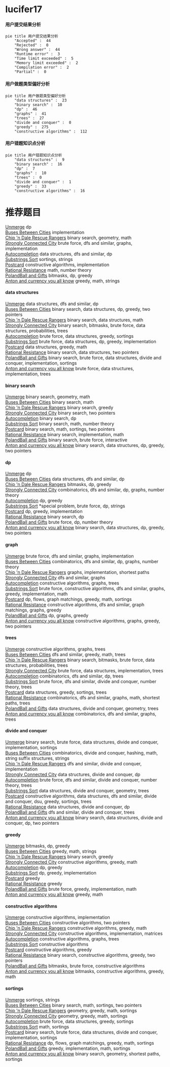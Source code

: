 # lucifer17
<!-- tabs:start -->
#### **用户提交结果分析**

```mermaid
pie title 用户提交结果分析
    "Accepted" :  44
    "Rejected" :  0
    "Wrong answer" :  44
    "Runtime error" :  3
    "Time limit exceeded" :  5
    "Memory limit exceeded" :  2
    "Compilation error" :  2
    "Partial" :  0
```
#### **用户做题类型偏好分析**

```mermaid
pie title 用户做题类型偏好分析
    "data structures" :  23
    "binary search" :  10
    "dp" :  46
    "graphs" :  41
    "trees" :  27
    "divide and conquer" :  0
    "greedy" :  275
    "constructive algorithms" :  112
```
#### **用户错题知识点分析**

```mermaid
pie title 用户错题知识点分析
    "data structures" :  9
    "binary search" :  16
    "dp" :  7
    "graphs" :  10
    "trees" :  0
    "divide and conquer" :  1
    "greedy" :  33
    "constructive algorithms" :  16
```
<!-- tabs:end -->
# 推荐题目
[Unmerge](http://codeforces.com/problemset/problem/1381/B)		dp		  
[Buses Between Cities](http://codeforces.com/problemset/problem/665/A)		implementation		  
[Chip 'n Dale Rescue Rangers](https://codeforces.com/contest/591/problem/D)		binary search,
                        geometry,
                        math		  
[Strongly Connected City](http://codeforces.com/problemset/problem/475/B)		brute force,
                        dfs and similar,
                        graphs,
                        implementation		  
[Autocompletion](http://codeforces.com/problemset/problem/1312/G)		data structures,
                        dfs and similar,
                        dp		  
[Substrings Sort](https://codeforces.com/contest/1489/problem/D)		sortings,
                        strings		  
[Postcard](http://codeforces.com/problemset/problem/1099/C)		constructive algorithms,
                        implementation		  
[Rational Resistance](http://codeforces.com/problemset/problem/343/A)		math,
                        number theory		  
[PolandBall and Gifts](http://codeforces.com/problemset/problem/755/F)		bitmasks,
                        dp,
                        greedy		  
[Anton and currency you all know](http://codeforces.com/problemset/problem/508/B)		greedy,
                        math,
                        strings		  
<!-- tabs:start -->
#### **data structures**
[Unmerge](http://codeforces.com/problemset/problem/1312/G)		data structures,
                        dfs and similar,
                        dp		  
[Buses Between Cities](http://codeforces.com/problemset/problem/1492/C)		binary search,
                        data structures,
                        dp,
                        greedy,
                        two pointers		  
[Chip 'n Dale Rescue Rangers](http://codeforces.com/problemset/problem/1490/G)		binary search,
                        data structures,
                        math		  
[Strongly Connected City](http://codeforces.com/problemset/problem/1479/D)		binary search,
                        bitmasks,
                        brute force,
                        data structures,
                        probabilities,
                        trees		  
[Autocompletion](http://codeforces.com/problemset/problem/1497/A)		brute force,
                        data structures,
                        greedy,
                        sortings		  
[Substrings Sort](http://codeforces.com/problemset/problem/1491/C)		brute force,
                        data structures,
                        dp,
                        greedy,
                        implementation		  
[Postcard](http://codeforces.com/problemset/problem/1492/B)		data structures,
                        greedy,
                        math		  
[Rational Resistance](http://codeforces.com/problemset/problem/1436/E)		binary search,
                        data structures,
                        two pointers		  
[PolandBall and Gifts](http://codeforces.com/problemset/problem/1461/D)		binary search,
                        brute force,
                        data structures,
                        divide and conquer,
                        implementation,
                        sortings		  
[Anton and currency you all know](http://codeforces.com/problemset/problem/1511/C)		brute force,
                        data structures,
                        implementation,
                        trees		  
#### **binary search**
[Unmerge](https://codeforces.com/contest/591/problem/D)		binary search,
                        geometry,
                        math		  
[Buses Between Cities](http://codeforces.com/problemset/problem/325/B)		binary search,
                        math		  
[Chip 'n Dale Rescue Rangers](http://codeforces.com/problemset/problem/51/C)		binary search,
                        greedy		  
[Strongly Connected City](http://codeforces.com/problemset/problem/1044/A)		binary search,
                        two pointers		  
[Autocompletion](http://codeforces.com/problemset/problem/721/E)		binary search,
                        dp		  
[Substrings Sort](https://codeforces.com/contest/1240/problem/E)		binary search,
                        math,
                        number theory		  
[Postcard](http://codeforces.com/problemset/problem/484/B)		binary search,
                        math,
                        sortings,
                        two pointers		  
[Rational Resistance](http://codeforces.com/problemset/problem/1202/F)		binary search,
                        implementation,
                        math		  
[PolandBall and Gifts](http://codeforces.com/problemset/problem/1153/E)		binary search,
                        brute force,
                        interactive		  
[Anton and currency you all know](http://codeforces.com/problemset/problem/1492/C)		binary search,
                        data structures,
                        dp,
                        greedy,
                        two pointers		  
#### **dp**
[Unmerge](http://codeforces.com/problemset/problem/1381/B)		dp		  
[Buses Between Cities](http://codeforces.com/problemset/problem/1312/G)		data structures,
                        dfs and similar,
                        dp		  
[Chip 'n Dale Rescue Rangers](http://codeforces.com/problemset/problem/755/F)		bitmasks,
                        dp,
                        greedy		  
[Strongly Connected City](http://codeforces.com/problemset/problem/804/F)		combinatorics,
                        dfs and similar,
                        dp,
                        graphs,
                        number theory		  
[Autocompletion](http://codeforces.com/problemset/problem/1076/F)		dp,
                        greedy		  
[Substrings Sort](http://codeforces.com/problemset/problem/159/D)		*special problem,
                        brute force,
                        dp,
                        strings		  
[Postcard](http://codeforces.com/problemset/problem/509/C)		dp,
                        greedy,
                        implementation		  
[Rational Resistance](http://codeforces.com/problemset/problem/721/E)		binary search,
                        dp		  
[PolandBall and Gifts](http://codeforces.com/problemset/problem/354/C)		brute force,
                        dp,
                        number theory		  
[Anton and currency you all know](http://codeforces.com/problemset/problem/1492/C)		binary search,
                        data structures,
                        dp,
                        greedy,
                        two pointers		  
#### **graph**
[Unmerge](http://codeforces.com/problemset/problem/475/B)		brute force,
                        dfs and similar,
                        graphs,
                        implementation		  
[Buses Between Cities](http://codeforces.com/problemset/problem/804/F)		combinatorics,
                        dfs and similar,
                        dp,
                        graphs,
                        number theory		  
[Chip 'n Dale Rescue Rangers](http://codeforces.com/problemset/problem/676/D)		graphs,
                        implementation,
                        shortest paths		  
[Strongly Connected City](http://codeforces.com/problemset/problem/521/E)		dfs and similar,
                        graphs		  
[Autocompletion](http://codeforces.com/problemset/problem/193/A)		constructive algorithms,
                        graphs,
                        trees		  
[Substrings Sort](http://codeforces.com/problemset/problem/1487/C)		brute force,
                        constructive algorithms,
                        dfs and similar,
                        graphs,
                        greedy,
                        implementation,
                        math		  
[Postcard](http://codeforces.com/problemset/problem/1437/C)		dp,
                        flows,
                        graph matchings,
                        greedy,
                        math,
                        sortings		  
[Rational Resistance](http://codeforces.com/problemset/problem/1470/D)		constructive algorithms,
                        dfs and similar,
                        graph matchings,
                        graphs,
                        greedy		  
[PolandBall and Gifts](http://codeforces.com/problemset/problem/1476/C)		dp,
                        graphs,
                        greedy		  
[Anton and currency you all know](http://codeforces.com/problemset/problem/1304/D)		constructive algorithms,
                        graphs,
                        greedy,
                        two pointers		  
#### **trees**
[Unmerge](http://codeforces.com/problemset/problem/193/A)		constructive algorithms,
                        graphs,
                        trees		  
[Buses Between Cities](http://codeforces.com/problemset/problem/1388/C)		dfs and similar,
                        greedy,
                        math,
                        trees		  
[Chip 'n Dale Rescue Rangers](http://codeforces.com/problemset/problem/1479/D)		binary search,
                        bitmasks,
                        brute force,
                        data structures,
                        probabilities,
                        trees		  
[Strongly Connected City](http://codeforces.com/problemset/problem/1511/C)		brute force,
                        data structures,
                        implementation,
                        trees		  
[Autocompletion](http://codeforces.com/problemset/problem/1499/F)		combinatorics,
                        dfs and similar,
                        dp,
                        trees		  
[Substrings Sort](http://codeforces.com/problemset/problem/1491/E)		brute force,
                        dfs and similar,
                        divide and conquer,
                        number theory,
                        trees		  
[Postcard](http://codeforces.com/problemset/problem/1466/D)		data structures,
                        greedy,
                        sortings,
                        trees		  
[Rational Resistance](http://codeforces.com/problemset/problem/1495/D)		combinatorics,
                        dfs and similar,
                        graphs,
                        math,
                        shortest paths,
                        trees		  
[PolandBall and Gifts](http://codeforces.com/problemset/problem/1303/G)		data structures,
                        divide and conquer,
                        geometry,
                        trees		  
[Anton and currency you all know](http://codeforces.com/problemset/problem/1454/E)		combinatorics,
                        dfs and similar,
                        graphs,
                        trees		  
#### **divide and conquer**
[Unmerge](http://codeforces.com/problemset/problem/1461/D)		binary search,
                        brute force,
                        data structures,
                        divide and conquer,
                        implementation,
                        sortings		  
[Buses Between Cities](http://codeforces.com/problemset/problem/1466/G)		combinatorics,
                        divide and conquer,
                        hashing,
                        math,
                        string suffix structures,
                        strings		  
[Chip 'n Dale Rescue Rangers](http://codeforces.com/problemset/problem/1490/D)		dfs and similar,
                        divide and conquer,
                        implementation		  
[Strongly Connected City](https://codeforces.com/contest/1483/problem/C)		data structures,
                        divide and conquer,
                        dp		  
[Autocompletion](http://codeforces.com/problemset/problem/1491/E)		brute force,
                        dfs and similar,
                        divide and conquer,
                        number theory,
                        trees		  
[Substrings Sort](http://codeforces.com/problemset/problem/1303/G)		data structures,
                        divide and conquer,
                        geometry,
                        trees		  
[Postcard](http://codeforces.com/problemset/problem/1494/D)		constructive algorithms,
                        data structures,
                        dfs and similar,
                        divide and conquer,
                        dsu,
                        greedy,
                        sortings,
                        trees		  
[Rational Resistance](http://codeforces.com/problemset/problem/1482/E)		data structures,
                        divide and conquer,
                        dp		  
[PolandBall and Gifts](http://codeforces.com/problemset/problem/566/C)		dfs and similar,
                        divide and conquer,
                        trees		  
[Anton and currency you all know](http://codeforces.com/problemset/problem/1428/F)		binary search,
                        data structures,
                        divide and conquer,
                        dp,
                        two pointers		  
#### **greedy**
[Unmerge](http://codeforces.com/problemset/problem/755/F)		bitmasks,
                        dp,
                        greedy		  
[Buses Between Cities](http://codeforces.com/problemset/problem/508/B)		greedy,
                        math,
                        strings		  
[Chip 'n Dale Rescue Rangers](http://codeforces.com/problemset/problem/51/C)		binary search,
                        greedy		  
[Strongly Connected City](http://codeforces.com/problemset/problem/1349/B)		constructive algorithms,
                        greedy,
                        math		  
[Autocompletion](http://codeforces.com/problemset/problem/1076/F)		dp,
                        greedy		  
[Substrings Sort](http://codeforces.com/problemset/problem/509/C)		dp,
                        greedy,
                        implementation		  
[Postcard](http://codeforces.com/problemset/problem/494/A)		greedy		  
[Rational Resistance](http://codeforces.com/problemset/problem/26/B)		greedy		  
[PolandBall and Gifts](http://codeforces.com/problemset/problem/1368/A)		brute force,
                        greedy,
                        implementation,
                        math		  
[Anton and currency you all know](http://codeforces.com/problemset/problem/1338/A)		greedy,
                        math		  
#### **constructive algorithms**
[Unmerge](http://codeforces.com/problemset/problem/1099/C)		constructive algorithms,
                        implementation		  
[Buses Between Cities](http://codeforces.com/problemset/problem/618/F)		constructive algorithms,
                        two pointers		  
[Chip 'n Dale Rescue Rangers](http://codeforces.com/problemset/problem/1349/B)		constructive algorithms,
                        greedy,
                        math		  
[Strongly Connected City](http://codeforces.com/problemset/problem/1025/E)		constructive algorithms,
                        implementation,
                        matrices		  
[Autocompletion](http://codeforces.com/problemset/problem/193/A)		constructive algorithms,
                        graphs,
                        trees		  
[Substrings Sort](http://codeforces.com/problemset/problem/1237/H)		constructive algorithms		  
[Postcard](http://codeforces.com/problemset/problem/1493/A)		constructive algorithms,
                        greedy		  
[Rational Resistance](http://codeforces.com/problemset/problem/1463/D)		binary search,
                        constructive algorithms,
                        greedy,
                        two pointers		  
[PolandBall and Gifts](https://codeforces.com/contest/1456/problem/B)		bitmasks,
                        brute force,
                        constructive algorithms		  
[Anton and currency you all know](http://codeforces.com/problemset/problem/1492/D)		bitmasks,
                        constructive algorithms,
                        greedy,
                        math		  
#### **sortings**
[Unmerge](https://codeforces.com/contest/1489/problem/D)		sortings,
                        strings		  
[Buses Between Cities](http://codeforces.com/problemset/problem/484/B)		binary search,
                        math,
                        sortings,
                        two pointers		  
[Chip 'n Dale Rescue Rangers](https://codeforces.com/contest/1496/problem/C)		geometry,
                        greedy,
                        math,
                        sortings		  
[Strongly Connected City](http://codeforces.com/problemset/problem/1495/A)		geometry,
                        greedy,
                        math,
                        sortings		  
[Autocompletion](http://codeforces.com/problemset/problem/1497/A)		brute force,
                        data structures,
                        greedy,
                        sortings		  
[Substrings Sort](http://codeforces.com/problemset/problem/1427/A)		math,
                        sortings		  
[Postcard](http://codeforces.com/problemset/problem/1461/D)		binary search,
                        brute force,
                        data structures,
                        divide and conquer,
                        implementation,
                        sortings		  
[Rational Resistance](http://codeforces.com/problemset/problem/1437/C)		dp,
                        flows,
                        graph matchings,
                        greedy,
                        math,
                        sortings		  
[PolandBall and Gifts](http://codeforces.com/problemset/problem/1473/A)		greedy,
                        implementation,
                        math,
                        sortings		  
[Anton and currency you all know](http://codeforces.com/problemset/problem/1486/B)		binary search,
                        geometry,
                        shortest paths,
                        sortings		  
<!-- tabs:end -->
